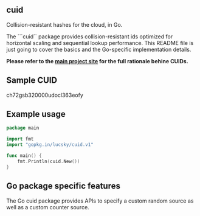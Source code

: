 ## cuid

Collision-resistant hashes for the cloud, in Go.

The ```cuid`` package provides collision-resistant ids optimized for horizontal scaling and sequential lookup performance. This README file is just going to cover the basics and the Go-specific implementation details.

**Please refer to the [main project site](http://usecuid.org) for the full rationale behine CUIDs.**

## Sample CUID

ch72gsb320000udocl363eofy

## Example usage

```Go
package main

import fmt
import "gopkg.in/lucsky/cuid.v1"

func main() {
    fmt.Println(cuid.New())
}
```

## Go package specific features

The Go cuid package provides APIs to specify a custom random source as well as a custom counter source.
